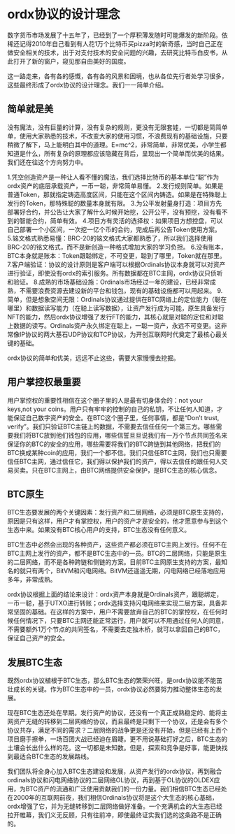 ordx协议的设计理念
====


数字货币市场发展了十五年了，已经到了一个厚积薄发随时可能爆发的新阶段。依稀还记得2010年自己看到有人花1万个比特币买pizza时的新奇感，当时自己正在做安全相关的技术，出于对支付技术的安全问题的兴趣，去研究比特币白皮书，从此打开了新的窗户，窥见那自由美好的国度。

这一路走来，各有各的感慨，各有各的风景和困境，也从各位先行者处学习很多，这些最终形成了ordx协议的设计理念。我们一一简单介绍。

简单就是美
----
没有魔法，没有巨量的计算，没有复杂的规则，更没有无限套娃，一切都是简简单单，使用大家熟悉的技术，不改变大家的使用习惯，不浪费现有的基础设施，只要稍微了解下，马上能明白其中的道理。E=mc^2，非常简单，非常优美，小学生都知道是什么，所有复杂的原理都应该隐藏在背后，呈现出一个简单而优美的结果。我们还在往这个方向努力中。

1.凭空创造资产是一种让人看不懂的魔法，我们选择比特币的基本单位“聪”作为ordx资产的底层承载资产，一币一聪，非常简单易懂。
2.发行规则简单。如果是普通Token，那就指定铸造高度区间，只能在这个区间内铸造。如果是在特殊聪上发行的Token，那特殊聪的数量本身就有限。
3.为公平发射量身打造：项目方先部署好合约，并公告让大家了解什么时候开始挖，公开公平，没有预挖，没有看不到的智能合约，简单有效。
4.项目方有灵活的选择权：如果项目方想控盘，可以自己部署一个小区间，一次挖一亿个币的合约，完成后再公告Token使用方案。
5.铭文格式熟悉易懂：BRC-20的铭文格式大家都熟悉了，所以我们选择使用BRC-20的铭文格式，而不是新创造一种格式增加大家的学习负担。
6.没有账本，BTC本身就是账本：Token跟聪绑定，不可变更，聪到了哪里，Token就在那里。
7.客户端验证：协议的设计原则是客户端可以根据Ordinals协议本身就可以对资产进行验证，即使没有ordx的索引服务。所有数据都在BTC主网，ordx协议只侦听和验证。
8.成熟的市场基础设施：Ordinals市场经过一年的建设，已经非常成熟，不需要浪费资源去建设新的平台和钱包，现有的基础设施都可以用起来。
9.简单，但是想象空间无限：Ordinals协议通过提供在BTC网络上的定位能力（聪在哪里）和数据读写能力（在聪上读写数据），让资产发行成为可能，原生具备发行NFT的能力，然后ordx协议增强了发行FT的能力，其核心就是对聪的定位和对聪上数据的读写。Ordinals资产永久绑定在聪上，一聪一资产，永远不可变更。这非常像IP协议的两大基石UDP协议和TCP协议，为开创互联网时代奠定了最核心最关键的基础。

ordx协议的简单和优美，远远不止这些，需要大家慢慢去挖掘。


用户掌控权最重要
----
用户掌控权的重要性相信在这个圈子里的人是最有切身体会的：not your keys,not your coins。用户只有牢牢的控制的自己的私钥，不让任何人知道，才能保证自己数字资产的安全。在BTC这个圈子里，任何事情，都是“Don’t trust, verify”。我们只验证BTC主链上的数据，不需要去信任任何一个第三方。哪些需要我们将BTC放到他们钱包的应用，哪些信誓旦旦说我们有一万个节点共同签名来保证你的BTC的安全的应用，哪些需要将我们的BTC跨链到其他网络，把我们的BTC换成某种coin的应用，我们一个都不信。我们只信任BTC主网，我们也只需要信任BTC主网，通过信任它，我们得以保护我们的资产，得以去信任的跟任何人交易买卖。只在BTC主网上，由BTC网络提供安全保护，是BTC生态的核心信念。

BTC原生
----
BTC生态要发展的两个关键因素：发行资产和二层网络，必须是BTC原生支持的，原因是只有这样，用户才有掌控权，用户的资产才是安全的，他才愿意参与到这个生态中来。如果没有BTC核心用户的支持，BTC生态没有任何意义。

BTC生态中必然会出现的各种资产，这些资产都必须在BTC主网上发行。任何不在BTC主网上发行的资产，都不是BTC生态中的一员。BTC的二层网络，只能是原生的二层网络，而不是各种跨链和侧链的方案。目前BTC主网原生支持的方案，最知名的就只有两个，BitVM和闪电网络。BitVM还遥遥无期，闪电网络已经落地应用多年，非常成熟。

ordx协议根据上面的结论来设计：ordx资产本身就是Ordinals资产，跟聪绑定，一币一聪，基于UTXO进行转账；ordx选择支持闪电网络来实现二层方案，具备非常坚固的基础。在这样的方案中，用户不需要放弃自己的BTC的掌控权，在任何时候任何情况下，只要BTC主网还能正常运行，用户就可以不用通过任何人的同意，不需要额外1万个节点的共同签名，不需要去走独木桥，就可以拿回自己的BTC，保证自己资产的安全。


发展BTC生态
----
既然ordx协议植根于BTC生态，那么BTC生态的繁荣兴旺，是ordx协议能不能茁壮成长的关键。作为BTC生态中的一员，ordx协议必然要努力推动整体生态的发展。

现在BTC生态还处在早期。发行资产的协议，还没有一个真正成熟稳定的、能将主网资产无缝的转移到二层网络的协议，而且最终是只剩下一个协议，还是会有多个协议共存，满足不同的需求？二层网络的战争更是还没有开始，但是已经有上百个项目磨手擦拳，一场百团大战已经迫在眉睫。更不用说基础打好之后，BTC生态的土壤会长出什么样的花。这一切都是未知数。但是，探索和竞争是好事，能更快找到最适合BTC生态的发展路线。

我们团队将全身心加入BTC生态建设和发展，从资产发行的ordx协议，再到融合ordinals协议和闪电网络协议的二层网络OL协议，再到基于OL协议的OLDEX应用，为BTC资产的流通和广泛使用贡献我们的一份力量。我们相信BTC生态已经处在2000年的互联网前夜，我们相信Ordinals协议将是这个大生态的核心基础，ordx增强了它，并为无缝转移到二层网络做好准备。一个充满机会的大生态已经拉开帷幕，我们义无反顾，只有往前冲，即使最终证实我们选的这条路不是正确的。

